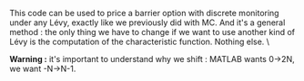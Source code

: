 This code can be used to price a barrier option with discrete monitoring under any Lévy, exactly like we previously did with MC. And it's a general method : the only thing we have to change if we want to use another kind of Lévy is the computation of the characteristic function. Nothing else. \\

**Warning :** it's important to understand why we shift : MATLAB wants 0->2N, we want -N->N-1.
